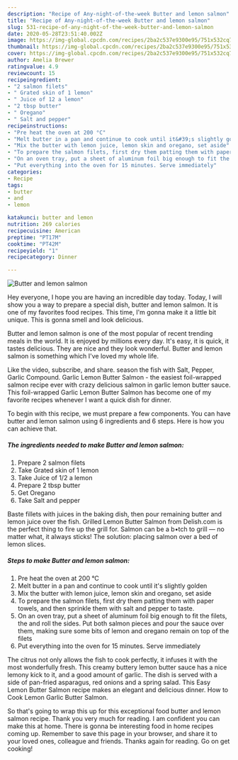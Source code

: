 ```yaml
---
description: "Recipe of Any-night-of-the-week Butter and lemon salmon"
title: "Recipe of Any-night-of-the-week Butter and lemon salmon"
slug: 531-recipe-of-any-night-of-the-week-butter-and-lemon-salmon
date: 2020-05-28T23:51:40.002Z
image: https://img-global.cpcdn.com/recipes/2ba2c537e9300e95/751x532cq70/butter-and-lemon-salmon-recipe-main-photo.jpg
thumbnail: https://img-global.cpcdn.com/recipes/2ba2c537e9300e95/751x532cq70/butter-and-lemon-salmon-recipe-main-photo.jpg
cover: https://img-global.cpcdn.com/recipes/2ba2c537e9300e95/751x532cq70/butter-and-lemon-salmon-recipe-main-photo.jpg
author: Amelia Brewer
ratingvalue: 4.9
reviewcount: 15
recipeingredient:
- "2 salmon filets"
- " Grated skin of 1 lemon"
- " Juice of 12 a lemon"
- "2 tbsp butter"
- " Oregano"
- " Salt and pepper"
recipeinstructions:
- "Pre heat the oven at 200 °C"
- "Melt butter in a pan and continue to cook until it&#39;s slightly golden"
- "Mix the butter with lemon juice, lemon skin and oregano, set aside"
- "To prepare the salmon filets, first dry them patting them with paper towels, and then sprinkle them with salt and pepper to taste."
- "On an oven tray, put a sheet of aluminum foil big enough to fit the filets, the and roll the sides. Put both salmon pieces and pour the sauce over them, making sure some bits of lemon and oregano remain on top of the filets"
- "Put everything into the oven for 15 minutes. Serve immediately"
categories:
- Recipe
tags:
- butter
- and
- lemon

katakunci: butter and lemon 
nutrition: 269 calories
recipecuisine: American
preptime: "PT17M"
cooktime: "PT42M"
recipeyield: "1"
recipecategory: Dinner

---
```



![Butter and lemon salmon](https://img-global.cpcdn.com/recipes/2ba2c537e9300e95/751x532cq70/butter-and-lemon-salmon-recipe-main-photo.jpg)

Hey everyone, I hope you are having an incredible day today. Today, I will show you a way to prepare a special dish, butter and lemon salmon. It is one of my favorites food recipes. This time, I'm gonna make it a little bit unique. This is gonna smell and look delicious.

Butter and lemon salmon is one of the most popular of recent trending meals in the world. It is enjoyed by millions every day. It's easy, it is quick, it tastes delicious. They are nice and they look wonderful. Butter and lemon salmon is something which I've loved my whole life.

Like the video, subscribe, and share. season the fish with Salt, Pepper, Garlic Compound. Garlic Lemon Butter Salmon - the easiest foil-wrapped salmon recipe ever with crazy delicious salmon in garlic lemon butter sauce. This foil-wrapped Garlic Lemon Butter Salmon has become one of my favorite recipes whenever I want a quick dish for dinner.


To begin with this recipe, we must prepare a few components. You can have butter and lemon salmon using 6 ingredients and 6 steps. Here is how you can achieve that.

<!--inarticleads1-->

##### The ingredients needed to make Butter and lemon salmon:

1. Prepare 2 salmon filets
1. Take  Grated skin of 1 lemon
1. Take  Juice of 1/2 a lemon
1. Prepare 2 tbsp butter
1. Get  Oregano
1. Take  Salt and pepper


Baste fillets with juices in the baking dish, then pour remaining butter and lemon juice over the fish. Grilled Lemon Butter Salmon from Delish.com is the perfect thing to fire up the grill for. Salmon can be a b•tch to grill — no matter what, it always sticks! The solution: placing salmon over a bed of lemon slices. 

<!--inarticleads2-->

##### Steps to make Butter and lemon salmon:

1. Pre heat the oven at 200 °C
1. Melt butter in a pan and continue to cook until it&#39;s slightly golden
1. Mix the butter with lemon juice, lemon skin and oregano, set aside
1. To prepare the salmon filets, first dry them patting them with paper towels, and then sprinkle them with salt and pepper to taste.
1. On an oven tray, put a sheet of aluminum foil big enough to fit the filets, the and roll the sides. Put both salmon pieces and pour the sauce over them, making sure some bits of lemon and oregano remain on top of the filets
1. Put everything into the oven for 15 minutes. Serve immediately


The citrus not only allows the fish to cook perfectly, it infuses it with the most wonderfully fresh. This creamy buttery lemon butter sauce has a nice lemony kick to it, and a good amount of garlic. The dish is served with a side of pan-fried asparagus, red onions and a spring salad. This Easy Lemon Butter Salmon recipe makes an elegant and delicious dinner. How to Cook Lemon Garlic Butter Salmon. 

So that's going to wrap this up for this exceptional food butter and lemon salmon recipe. Thank you very much for reading. I am confident you can make this at home. There is gonna be interesting food in home recipes coming up. Remember to save this page in your browser, and share it to your loved ones, colleague and friends. Thanks again for reading. Go on get cooking!
